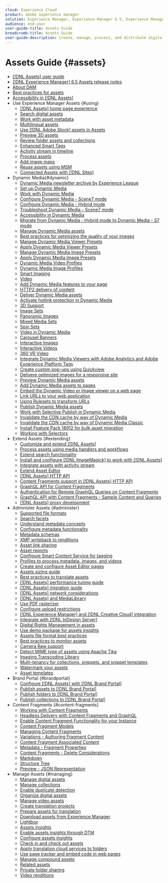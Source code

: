 ```yaml
---
cloud: Experience Cloud
product: adobe experience manager
solution: Experience Manager, Experience Manager 6.5, Experience Manager Assets
audience: end-user
user-guide-title: Assets Guide
breadcrumb-title: Assets Guide
user-guide-description: Create, manage, process, and distribute digital assets.
---
```


# Assets Guide {#assets}

+ [[!DNL Assets] user guide](home.md)
+ [[!DNL Experience Manager] 6.5 Assets release notes](https://experienceleague.adobe.com/docs/experience-manager-65/release-notes/assets.html)
+ [About DAM](assets.md)
+ [Best practices for assets](best-practices-for-assets.md)
+ [Accessibility in [!DNL Assets]](accessibility.md)
+ Use Experience Manager Assets {#using}
    + [[!DNL Assets] home page experience](assets-home-page.md)
    + [Search digital assets](search-assets.md)
    + [Work with asset metadata](metadata.md)
    + [Multilingual assets](multilingual-assets.md)
    + [Use [!DNL Adobe Stock] assets in Assets](aem-assets-adobe-stock.md)
    + [Preview 3D assets](previewing-3d-assets.md)
    + [Review folder assets and collections](bulk-approval.md)
    + [Enhanced Smart Tags](enhanced-smart-tags.md)
    + [Activity stream in timeline](activity-stream.md)
    + [Process assets](assets-workflow.md)
    + [Add image maps](image-maps.md)
    + [Reuse assets using MSM](reuse-assets-using-msm.md)
    + [Connected Assets with [!DNL Sites]](use-assets-across-connected-assets-instances.md)
+ Dynamic Media{#dynamic}
    + [Dynamic Media newsletter archive by Experience League](dynamic-media-newsletter.md)
    + [Set up Dynamic Media](administering-dynamic-media.md)
    + [Work with Dynamic Media](dynamic-media.md)
    + [Configure Dynamic Media - Scene7 mode](config-dms7.md)
    + [Configure Dynamic Media - Hybrid mode](config-dynamic.md)
    + [Troubleshoot Dynamic Media - Scene7 mode](troubleshoot-dms7.md)
    + [Accessibility in Dynamic Media](accessibility-dm.md)
    + [Migrate from Dynamic Media - Hybrid mode to Dynamic Media - S7 mode](migrate-from-hybrid-to-dms7.md)
    + [Manage Dynamic Media assets](managing-assets.md)
    + [Best practices for optimizing the quality of your images](best-practices-for-optimizing-the-quality-of-your-images.md)
    + [Manage Dynamic Media Viewer Presets](managing-viewer-presets.md)
    + [Apply Dynamic Media Viewer Presets](viewer-presets.md)
    + [Manage Dynamic Media Image Presets](managing-image-presets.md)
    + [Apply Dynamic Media Image Presets](image-presets.md)
    + [Dynamic Media Video Profiles](video-profiles.md)
    + [Dynamic Media Image Profiles](image-profiles.md)
    + [Smart Imaging](imaging-faq.md)
    + [Video](s7-video.md)
    + [Add Dynamic Media features to your page](scene7.md)
    + [HTTP2 delivery of content](http2.md)
    + [Deliver Dynamic Media assets](delivering-dynamic-media-assets.md)
    + [Activate hotlink protection in Dynamic Media](hotlink-protection.md)
    + [3D Support](/help/assets/assets-3d.md)
    + [Image Sets](image-sets.md)
    + [Panoramic Images](panoramic-images.md)
    + [Mixed Media Sets](mixed-media-sets.md)
    + [Spin Sets](spin-sets.md)
    + [Video in Dynamic Media](video.md)
    + [Carousel Banners](carousel-banners.md)
    + [Interactive Images](interactive-images.md)
    + [Interactive Videos](interactive-videos.md)
    + [360 VR Video](/help/assets/360-video.md)
    + [Integrate Dynamic Media Viewers with Adobe Analytics and Adobe Experience Platform Tags](/help/assets/tags.md)
    + [Create custom pop-ups using Quickview](custom-pop-ups.md)
    + [Delivere optimized images for a responsive site](responsive-site.md)
    + [Preview Dynamic Media assets](previewing-assets.md)
    + [Add Dynamic Media assets to pages](adding-dynamic-media-assets-to-pages.md)
    + [Embed the Dynamic Video or Image viewer on a web page](embed-code.md)
    + [Link URLs to your web application](linking-urls-to-yourwebapplication.md)
    + [Using Rulesets to transform URLs](using-rulesets-to-transform-urls.md)
    + [Publish Dynamic Media assets](publishing-dynamicmedia-assets.md)
    + [Work with Selective Publish in Dynamic Media](selective-publishing.md)
    + [Invalidate the CDN cache by way of Dynamic Media](invalidate-cdn-cache-dynamic-media.md)
    + [Invalidate the CDN cache by way of Dynamic Media Classic](invalidate-cdn-cache-dm-classic.md)
    + [Install Feature Pack 18912 for bulk asset migration](bulk-ingest-migrate.md)
    + [Working with Selectors](working-with-selectors.md)
+ Extend Assets {#extending}
    + [Customize and extend [!DNL Assets]](extending-assets.md)
    + [Process assets using media handlers and workflows](media-handlers.md)
    + [Extend search functionality](searchx.md)
    + [Install and configure [!DNL ImageMagick] to work with [!DNL Assets]](best-practices-for-imagemagick.md)
    + [Integrate assets with activity stream](extending-activity-stream.md)
    + [Extend Asset Editor](asseteditorx.md)
    + [[!DNL Assets] HTTP API](mac-api-assets.md)
    + [Content Fragments support in [!DNL Assets] HTTP API](assets-api-content-fragments.md)
    + [GraphQL API for Content Fragments](content-fragments/graphql-api-content-fragments.md)
    + [Authentication for Remote GraphQL Queries on Content Fragments](content-fragments/graphql-authentication-content-fragments.md)
    + [GraphQL API with Content Fragments - Sample Content and Queries](/help/assets/content-fragments/content-fragments-graphql-samples.md)
    + [[!DNL Assets] proxy development](proxy.md)
+ Administer Assets {#administer}
    + [Supported file formats](assets-formats.md)
    + [Search facets](search-facets.md)
    + [Understand metadata concepts](metadata-concepts.md)
    + [Configure metadata functionality](metadata-config.md)
    + [Metadata schemas](metadata-schemas.md)
    + [XMP writeback to renditions](xmp-writeback.md)
    + [Asset link sharing](link-sharing.md)
    + [Asset reports](asset-reports.md)
    + [Configure Smart Content Service for tagging](config-smart-tagging.md)
    + [Profiles to process metadata, images, and videos](processing-profiles.md)
    + [Create and configure Asset Editor pages](assets-finder-editor.md)
    + [Assets sizing guide](assets-sizing-guide.md)
    + [Best practices to translate assets](best-practices-for-translating-assets-efficiently.md)
    + [[!DNL Assets] performance tuning guide](performance-tuning-guidelines.md)
    + [[!DNL Assets] migration guide](assets-migration-guide.md)
    + [[!DNL Assets] network considerations](assets-network-considerations.md)
    + [[!DNL Assets] and MediaLibrary](medialibrary.md)
    + [Use PDF rasterizer](aem-pdf-rasterizer.md)
    + [Configure upload restrictions](configuring-asset-upload-restrictions.md)
    + [[!DNL Experience Manager] and [!DNL Creative Cloud] integration](aem-cc-integration-best-practices.md)
    + [Integrate with [!DNL InDesign Server]](indesign.md)
    + [Digital Rights Management in assets](drm.md)
    + [Use demo package for assets insights](use-demo-package-for-asset-insights.md)
    + [Assets file format best practices](assets-file-format-best-practices.md)
    + [Best practices to monitor assets](assets-monitoring-best-practices.md)
    + [Camera Raw support](camera-raw.md)
    + [Detect MIME type of assets using Apache Tika](detect-asset-mime-type-with-tika.md)
    + [Imaging Transcoding Library](imaging-transcoding-library.md)
    + [Multi-tenancy for collections, snippets, and snippet templates](multi-tenancy.md)
    + [Watermark your assets](watermarking.md)
    + [Asset templates](asset-templates.md)
+ Brand Portal {#brandportal}
    + [Configure [!DNL Assets] with [!DNL Brand Portal]](configure-aem-assets-with-brand-portal.md)
    + [Publish assets to [!DNL Brand Portal]](brand-portal-publish-assets.md)
    + [Publish folders to [!DNL Brand Portal]](brand-portal-publish-folder.md)
    + [Publish collections to [!DNL Brand Portal]](brand-portal-publish-collection.md)
+ Content Fragments {#content-fragments}
  + [Working with Content Fragments](content-fragments/content-fragments.md)
  + [Headless Delivery with Content Fragments and GraphQL](content-fragments/content-fragments-graphql.md)
  + [Enable Content Fragment Functionality for your Instance](content-fragments/content-fragments-configuration-browser.md)
  + [Content Fragment Models](content-fragments/content-fragments-models.md)
  + [Managing Content Fragments](content-fragments/content-fragments-managing.md)
  + [Variations - Authoring Fragment Content](content-fragments/content-fragments-variations.md)
  + [Content Fragment Associated Content](content-fragments/content-fragments-assoc-content.md)
  + [Metadata - Fragment Properties](content-fragments/content-fragments-metadata.md)
  + [Content Fragments - Delete Considerations](content-fragments/content-fragments-delete.md)
  + [Markdown](content-fragments/content-fragments-markdown.md)
  + [Structure Tree](/help/assets/content-fragments/content-fragments-structure-tree.md)
  + [Preview - JSON Representation](/help/assets/content-fragments/content-fragments-json-preview.md)
+ Manage Assets {#managing}
    + [Manage digital assets](manage-assets.md)
    + [Manage collections](manage-collections.md)
    + [Enable duplicate detection](duplicate-detection.md)
    + [Organize digital assets](organize-assets.md)
    + [Manage video assets](managing-video-assets.md)
    + [Create translation projects](translation-projects.md)
    + [Prepare assets for translation](preparing-assets-for-translation.md)
    + [Download assets from Experience Manager](download-assets-from-aem.md)
    + [Lightbox](light-box.md)
    + [Assets insights](asset-insights.md)
    + [Enable assets insights through DTM](use-dtm-for-asset-insights.md)
    + [Configure assets insights](configure-asset-insights.md)
    + [Check in and check out assets](check-out-and-submit-assets.md)
    + [Apply translation cloud services to folders](transition-cloud-services.md)
    + [Use page tracker and embed code in web pages](use-page-tracker.md)
    + [Manage compound assets](managing-linked-subassets.md)
    + [Related assets](related-assets.md)
    + [Private folder sharing](private-folder.md)
    + [Video renditions](video-renditions.md)
